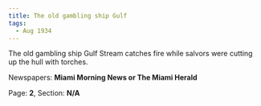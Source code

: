 ```yaml
---  
title: The old gambling ship Gulf  
tags:  
  - Aug 1934  
---  
```

  
The old gambling ship Gulf Stream catches fire while salvors were cutting up the hull with torches.  
  
Newspapers: **Miami Morning News or The Miami Herald**  
  
Page: **2**, Section: **N/A** 
